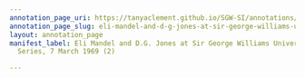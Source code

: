 ```yaml
---
annotation_page_uri: https://tanyaclement.github.io/SGW-SI/annotations/eli-mandel-and-d-g-jones-at-sir-george-williams-university-the-poetry-series-7-march-1969-2--canvas-1-unknown.json
annotation_page_slug: eli-mandel-and-d-g-jones-at-sir-george-williams-university-the-poetry-series-7-march-1969-2--canvas-1-unknown
layout: annotation_page
manifest_label: Eli Mandel and D.G. Jones at Sir George Williams University, The Poetry
  Series, 7 March 1969 (2)

---
```

